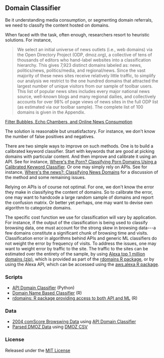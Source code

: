 ## Domain Classifier

Be it understanding media consumption, or segmenting domain referrals, we need to classify the content hosted on domains. 

When faced with the task, often enough, researchers resort to heuristic solutions. For instance, 

> We select an initial universe of news outlets (i.e., web domains) via the Open Directory Project (ODP, dmoz.org), a collective of tens of thousands of editors who hand-label websites into a classification hierarchy. This gives 7,923 distinct domains labeled as: news, politics/news, politics/media, and regional/news. Since the vast majority of these news sites receive relatively little traffic, to simplify our analysis we restrict to the one hundred domains that attracted the largest number of unique visitors from our sample of toolbar users. This list of popular news sites includes every major national news source, well-known blogs and many regional dailies, and collectively accounts for over 98% of page views of news sites in the full ODP list (as estimated via our toolbar sample). The complete list of 100 domains is given in the Appendix.

[Filter Bubbles, Echo Chambers, and Online News Consumption](https://5harad.com/papers/bubbles.pdf)

The solution is reasonable but unsatisfactory. For instance, we don't know the number of false positives and negatives. 

There are two simple ways to improve on such methods. One is to build a calibrated keyword classifier. Start with keywords that are good at picking domains with particular content. And then improve and calibrate it using an API. See for instance, [Where's the Porn? Classifying Porn Domains Using a Calibrated Keyword Classifier](http://gbytes.gsood.com/2015/07/23/wheres-the-porn-classifying-porn-domains-using-a-calibrated-keyword-classifier/). Or one may simply rely on APIs. See for instance, [Where's the news?: Classifying News Domains](http://gbytes.gsood.com/2015/07/23/wheres-the-news-classifying-news-domains/) for a discussion of the method and some remaining issues. 

Relying on APIs is of course not optimal. For one, we don't know the error they make in classifying the content of domains. So to calibrate the error, one may want to handcode a large random sample of domains and report the confusion matrix. Or better yet perhaps, one may want to devise own algorithm to categorize domains. 

The specific cost function we use for classification will vary by application. For instance, if the output of the classification is being used to classify browsing data, one must account for the strong skew in browsing data---a few domains constitute a significant chunk of browsing time and visits. Classification error in algorithms behind APIs and generic ML classifiers do not weight the error by frequency of visits. To address the issues, one may want to weight error by traffic to the site. The traffic to the sites can be estimated over the entirety of the sample, by using [Alexa top 1 million domains (zip)](http://s3.amazonaws.com/alexa-static/top-1m.csv.zip), which is provided as part of the [rdomains R package](rdomains/), or by using the Alexa API, which can be accessed using the [aws.alexa R package](https://github.com/cloudyr/aws.alexa). 

### Scripts

* [API Domain Classifier](trusted/) (Python)
* [Domain Name Based Classifier](domain_name/) (R)
* [rdomains: R package providing access to both API and ML](rdomains/) (R)

### Data

* [2004 comScore Browswing Data](http://dx.doi.org/10.7910/DVN/BPS1OK) using [API Domain Classifier](trusted/)
* [Parsed DMOZ Data](http://dx.doi.org/10.7910/DVN/OMV93V) using [DMOZ CSV](https://github.com/suriyan/dmoz_csv)

### License

Released under the [MIT License](https://opensource.org/licenses/MIT)
